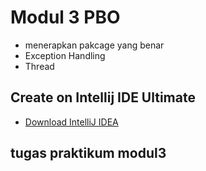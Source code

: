 # Modul 3 PBO
* menerapkan pakcage yang benar
* Exception Handling
* Thread
## Create on Intellij IDE Ultimate
* [Download IntelliJ IDEA](https://www.jetbrains.com/idea/download/)

## tugas praktikum modul3
